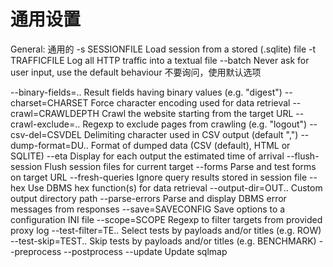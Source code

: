 # 通用设置

General: 通用的
-s SESSIONFILE      Load session from a stored (.sqlite) file
-t TRAFFICFILE      Log all HTTP traffic into a textual file
--batch             Never ask for user input, use the default behaviour
不要询问，使用默认选项

--binary-fields=..  Result fields having binary values (e.g. "digest")
--charset=CHARSET   Force character encoding used for data retrieval
--crawl=CRAWLDEPTH  Crawl the website starting from the target URL
--crawl-exclude=..  Regexp to exclude pages from crawling (e.g. "logout")
--csv-del=CSVDEL    Delimiting character used in CSV output (default ",")
--dump-format=DU..  Format of dumped data (CSV (default), HTML or SQLITE)
--eta               Display for each output the estimated time of arrival
--flush-session     Flush session files for current target
--forms             Parse and test forms on target URL
--fresh-queries     Ignore query results stored in session file
--hex               Use DBMS hex function(s) for data retrieval
--output-dir=OUT..  Custom output directory path
--parse-errors      Parse and display DBMS error messages from responses
--save=SAVECONFIG   Save options to a configuration INI file
--scope=SCOPE       Regexp to filter targets from provided proxy log
--test-filter=TE..  Select tests by payloads and/or titles (e.g. ROW)
--test-skip=TEST..  Skip tests by payloads and/or titles (e.g. BENCHMARK)
--preprocess
--postprocess
--update            Update sqlmap
